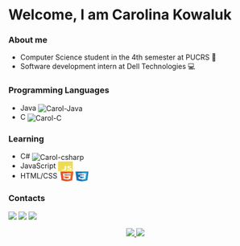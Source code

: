 # Welcome, I am Carolina Kowaluk
### About me
- Computer Science student in the 4th semester at PUCRS 📖
- Software development intern at Dell Technologies 💻

### Programming Languages 
- Java <img align="center" alt="Carol-Java" height="20" width="30" src="https://cdn.jsdelivr.net/gh/devicons/devicon/icons/java/java-plain.svg">
- C <img align="center" alt="Carol-C" height="20" width="30" src="https://cdn.jsdelivr.net/gh/devicons/devicon/icons/c/c-original.svg">

### Learning
- C# <img align="center" alt="Carol-csharp" height="20" width="30" src="https://cdn.jsdelivr.net/gh/devicons/devicon/icons/csharp/csharp-original.svg">
- JavaScript <img align="center" alt="Carol-Js" height="20" width="30" src="https://raw.githubusercontent.com/devicons/devicon/master/icons/javascript/javascript-plain.svg">
- HTML/CSS <img align="center" alt="Carol-HTML" height="20" width="30" src="https://raw.githubusercontent.com/devicons/devicon/master/icons/html5/html5-original.svg"><img align="center" alt="Carol-CSS" height="20" width="30" src="https://raw.githubusercontent.com/devicons/devicon/master/icons/css3/css3-original.svg">

### Contacts
<a href = "mailto:carolina.kowaluk@gmail.com"><img src="https://img.shields.io/badge/-Gmail-%23333?style=for-the-badge&logo=gmail&logoColor=white" target="_blank"></a>
<a href="https://www.linkedin.com/in/carolina-kowaluk-26670824a/" target="_blank"><img src="https://img.shields.io/badge/-LinkedIn-%230077B5?style=for-the-badge&logo=linkedin&logoColor=white" target="_blank"></a>
<a href="https://discordapp.com/users/carolina_kowaluk#0343" target="_blank"><img src="https://img.shields.io/badge/Discord-7289DA?style=for-the-badge&logo=discord&logoColor=white" target="_blank"></a>  

<div align="center">
   <a href="https://github.com/sabrinavsouza">
   <img height="180em" src="https://github-readme-stats.vercel.app/api?username=carolina-kowaluk&show_icons=true&theme=rose_pine&include_all_commits=true&count_private=true"/>
   <img height="180em" src="https://github-readme-stats.vercel.app/api/top-langs/?username=carolina-kowaluk&layout=compact&langs_count=7&theme=rose_pine"/>
 </div>
